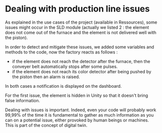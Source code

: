 # Dealing with production line issues
As explained in the use cases of the project (available in Ressources), some issues might occur in the SLD module (actually we listed 2 : the element does not come out of the furnace and the element is not delivered well with the piston).

In order to detect and mitigate these issues, we added some variables and methods to the code, now the factory reacts as follows :

- if the element does not reach the detector after the furnace, then the conveyer belt automatically stops after some pulses.
- if the element does not reach its color detector after being pushed by the piston then an alarm is raised.

In both cases a notification is displayed on the dashboard.

For the first issue, the element is hidden in Unity so that it doesn't bring false information.

Dealing with issues is important. Indeed, even your code will probably work 99,99% of the time it is fundamental to gather as much information as you can on a potential issue, either provoked by human beings or machines. This is part of the concept of digital twin.
